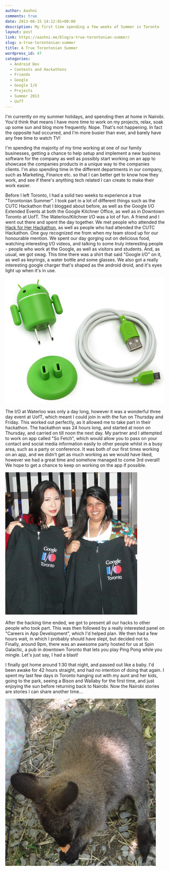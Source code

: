 ```yaml
---
author: Aashni
comments: true
date: 2013-06-15 14:12:01+00:00
description: My first time spending a few weeks of Summer in Toronto
layout: post
link: https://aashni.me/blog/a-true-torontonian-summer/
slug: a-true-torontonian-summer
title: A True Torontonian Summer
wordpress_id: 47
categories:
  - Android Dev
  - Contests and Hackathons
  - Friends
  - Google
  - Google I/O
  - Projects
  - Summer 2013
  - UofT
---
```


I'm currently on my summer holidays, and spending then at home in Nairobi. You'd think that means I have more time to work on my projects, relax, soak up some sun and blog more frequently. Nope. That's not happening. In fact the opposite had occurred, and I'm more busier than ever, and barely have any free time to watch TV!

I'm spending the majority of my time working at one of our family businesses, getting a chance to help setup and implement a new business software for the company as well as possibly start working on an app to showcase the companies products in a unique way to the companies clients. I'm also spending time in the different departments in our company, such as Marketing, Finance etc. so that I can better get to know how they work, and see if there's anything tech related I can create to make their work easier.

Before I left Toronto, I had a solid two weeks to experience a true "Torontonian Summer". I took part in a lot of different things such as the CUTC Hackathon that I blogged about before, as well as the Google I/O Extended Events at both the Google Kitchner Office, as well as in Downtown Toronto at UofT. The Waterloo/Kitchner I/O was a lot of fun. A friend and I went out there and spent the day together. We met people who attended the [Hack for Her Hackathon](http://aashni.me/blog/?p=39), as well as people who had attended the CUTC Hackathon. One guy recognized me from when my team stood up for our honourable mention. We spent our day gorging out on delicious food, watching interesting I/O videos, and talking to some truly interesting people - people who work at the Google, as well as visitors and students. And, as usual, we got swag. This time there was a shirt that said "Google I/O" on it, as well as keyrings, a water bottle and some glasses. We also got a really interesting google charger that's shaped as the android droid, and it's eyes light up when it's in use.

[![](./atts01.png)](./atts01.png)

The I/O at Waterloo was only a day long, however it was a wonderful three day event at UofT, which meant I could join in with the fun on Thursday and Friday. This worked out perfectly, as it allowed me to take part in their hackathon. The hackathon was 24 hours long, and started at noon on Thursday, and carried on till noon the next day. My partner and I attempted to work on app called "So Fetch", which would allow you to pass on your contact and social media information easily to other people whilst in a busy area, such as a party or conference. It was both of our first times working on an app, and we didn't get as much working as we would have liked, however we had a great time and somehow managed to come 3rd overall! We hope to get a chance to keep on working on the app if possible.

[![](./atts02.png)](./atts02.png)

After the hacking time ended, we got to present all our hacks to other people who took part. This was then followed by a really interested panel on "Careers in App Development", which I'd helped plan. We then had a few hours wait, in which I probably should have slept, but decided not to. Finally, around 9pm, there was an awesome party hosted for us at Spin Galactic, a pub in downtown Toronto that lets you play Ping Pong while you mingle. Let's just say, I had a blast!

I finally got home around 1:30 that night, and passed out like a baby. I'd been awake for 42 hours straight, and had no intention of doing that again. I spent my last few days in Toronto hanging out with my aunt and her kids, going to the park, seeing a Bison and Wallaby for the first time, and just enjoying the sun before returning back to Nairobi. Now the Nairobi stories are stories I can share another time...

[![](./atts03.png)](./atts03.png)
